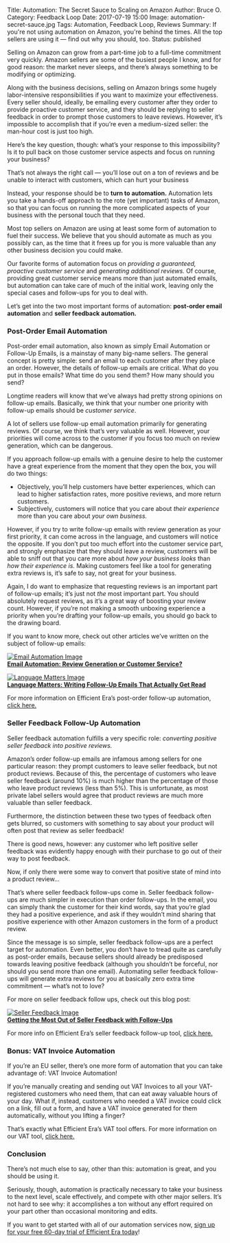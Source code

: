 Title: Automation: The Secret Sauce to Scaling on Amazon
Author: Bruce O.
Category: Feedback Loop
Date: 2017-07-19 15:00
Image: automation-secret-sauce.jpg
Tags: Automation, Feedback Loop, Reviews
Summary: If you're not using automation on Amazon, you're behind the times. All the top sellers are using it — find out why you should, too.
Status: published

Selling on Amazon can grow from a part-time job to a full-time commitment very quickly. Amazon sellers are some of the busiest people I know, and for good reason: the market never sleeps, and there’s always something to be modifying or optimizing.

Along with the business decisions, selling on Amazon brings some hugely labor-intensive responsibilities if you want to maximize your effectiveness. Every seller should, ideally, be emailing every customer after they order to provide proactive customer service, and they should be replying to seller feedback in order to prompt those customers to leave reviews. However, it’s impossible to accomplish that if you’re even a medium-sized seller: the man-hour cost is just too high.

Here’s the key question, though: what’s your response to this impossibility? Is it to pull back on those customer service aspects and focus on running your business? 

That’s not always the right call — you’ll lose out on a ton of reviews and be unable to interact with customers, which can hurt your business

Instead, your response should be to **turn to automation.** Automation lets you take a hands-off approach to the rote (yet important) tasks of Amazon, so that you can focus on running the more complicated aspects of your business with the personal touch that they need.

Most top sellers on Amazon are using at least some form of automation to fuel their success. We believe that you should automate as much as you possibly can, as the time that it frees up for you is more valuable than any other business decision you could make.

Our favorite forms of automation focus on *providing a guaranteed, proactive customer service* and *generating additional reviews.*  Of course, providing great customer service means more than just automated emails, but automation can take care of much of the initial work, leaving only the special cases and follow-ups for you to deal with. 

Let’s get into the two most important forms of automation: **post-order email automation** and **seller feedback automation.**

### Post-Order Email Automation

Post-order email automation, also known as simply Email Automation or Follow-Up Emails, is a mainstay of many big-name sellers. The general concept is pretty simple: send an email to each customer after they place an order. However, the details of follow-up emails are critical. What do you put in those emails? What time do you send them? How many should you send? 

Longtime readers will know that we’ve always had pretty strong opinions on follow-up emails. Basically, we think that your number one priority with follow-up emails should be *customer service*. 

A lot of sellers use follow-up email automation primarily for generating reviews. Of course, we think that’s very valuable as well. However, your priorities will come across to the customer if you focus too much on review generation, which can be dangerous. 

If you approach follow-up emails with a genuine desire to help the customer have a great experience from the moment that they open the box, you will do two things:

* Objectively, you’ll help customers have better experiences, which can lead to higher satisfaction rates, more positive reviews, and more return customers.
* Subjectively, customers will notice that you care about *their experience* more than you care about *your own business.*

However, if you try to write follow-up emails with review generation as your first priority, it can come across in the language, and customers will notice the opposite. If you don’t put too much effort into the customer service part, and strongly emphasize that they should leave a review, customers will be able to sniff out that you care more about *how your business looks* than *how their experience is.* Making customers feel like a tool for generating extra reviews is, it’s safe to say, not great for your business. 

Again, I do want to emphasize that requesting reviews is an important part of follow-up emails; it’s just not *the* most important part. You should absolutely request reviews, as it’s a great way of boosting your review count. However, if you’re not making a smooth unboxing experience a priority when you’re drafting your follow-up emails, you should go back to the drawing board.

If you want to know more, check out other articles we’ve written on the subject of follow-up emails:  

<a href="https://efficientera.com/blog/2017/02/email-automation-review-generation-or-customer-service.html">![Email Automation Image](/images/blog/related/email-customer-service_small.jpg)</a>  
[**Email Automation: Review Generation or Customer Service?**](https://efficientera.com/blog/2017/02/email-automation-review-generation-or-customer-service.html)

<a href="https://efficientera.com/blog/2017/03/language-matters-writing-follow-up-emails-that-actually-get-read.html">![Language Matters Image](/images/blog/related/language-matters_small.jpg)</a>  
[**Language Matters: Writing Follow-Up Emails That Actually Get Read**](https://efficientera.com/blog/2017/03/language-matters-writing-follow-up-emails-that-actually-get-read.html)

For more information on Efficient Era’s post-order follow-up automation, [click here.](https://efficientera.com/pages/postorder/)

### Seller Feedback Follow-Up Automation

Seller feedback automation fulfills a very specific role: *converting positive seller feedback into positive reviews.*

Amazon’s order follow-up emails are infamous among sellers for one particular reason: they prompt customers to leave seller feedback, but not product reviews. Because of this, the percentage of customers who leave seller feedback (around 10%) is much higher than the percentage of those who leave product reviews (less than 5%). This is unfortunate, as most private label sellers would agree that product reviews are much more valuable than seller feedback. 

Furthermore, the distinction between these two types of feedback often gets blurred, so customers with something to say about your product will often post that review as seller feedback!

There is good news, however: any customer who left positive seller feedback was evidently happy enough with their purchase to go out of their way to post feedback.

Now, if only there were some way to convert that positive state of mind into a product review…

That’s where seller feedback follow-ups come in. Seller feedback follow-ups are much simpler in execution than order follow-ups. In the email, you can simply thank the customer for their kind words, say that you’re glad they had a positive experience, and ask if they wouldn’t mind sharing that positive experience with other Amazon customers in the form of a product review. 

Since the message is so simple, seller feedback follow-ups are a perfect target for automation. Even better, you don’t have to tread quite as carefully as post-order emails, because sellers should already be predisposed towards leaving positive feedback (although you shouldn’t be forceful, nor should you send more than one email). Automating seller feedback follow-ups will generate extra reviews for you at basically zero extra time commitment — what’s not to love?

For more on seller feedback follow ups, check out this blog post:  

<a href="https://efficientera.com/blog/2016/10/seller-feedback-follow-ups.html" target="_blank">![Seller Feedback Image](/images/blog/related/seller-feedback-follow-ups_small.jpg)</a>  
[**Getting the Most Out of Seller Feedback with Follow-Ups**](https://efficientera.com/blog/2016/10/seller-feedback-follow-ups.html)

For more info on Efficient Era’s seller feedback follow-up tool, [click here.](https://efficientera.com/pages/seller-feedback/)

### Bonus: VAT Invoice Automation

If you’re an EU seller, there’s one more form of automation that you can take advantage of: VAT Invoice Automation!

If you’re manually creating and sending out VAT Invoices to all your VAT-registered customers who need them, that can eat away valuable hours of your day. What if, instead, customers who needed a VAT invoice could click on a link, fill out a form, and have a VAT invoice generated for them automatically, without you lifting a finger?

That’s exactly what Efficient Era’s VAT tool offers. For more information on our VAT tool, [click here.](https://efficientera.com/pages/accounting/)

### Conclusion

There’s not much else to say, other than this: automation is great, and you should be using it.

Seriously, though, automation is practically necessary to take your business to the next level, scale effectively, and compete with other major sellers. It’s not hard to see why: it accomplishes a ton without any effort required on your part other than occasional monitoring and edits. 

If you want to get started with all of our automation services now, [sign up for your free 60-day trial of Efficient Era today](https://app.efficientera.com/signup/?)!
